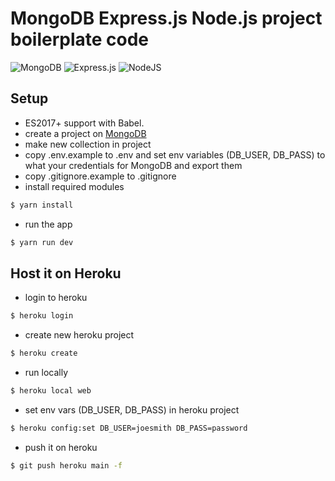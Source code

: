 #  MongoDB Express.js Node.js project boilerplate code

![MongoDB](https://img.shields.io/badge/MongoDB-%234ea94b.svg?style=for-the-badge&logo=mongodb&logoColor=white) ![Express.js](https://img.shields.io/badge/express.js-%23404d59.svg?style=for-the-badge&logo=express&logoColor=%2361DAFB) ![NodeJS](https://img.shields.io/badge/node.js-6DA55F?style=for-the-badge&logo=node.js&logoColor=white)

## Setup
- ES2017+ support with Babel.
- create a project on [MongoDB](https://cloud.mongodb.com/v2#/org/5ff9e330301abb0bd06f44f6/projects/create)
- make new collection in project
- copy .env.example to .env and set env variables (DB_USER, DB_PASS) to what your
  credentials for MongoDB and export them
- copy .gitignore.example to .gitignore
- install required modules
```bash
$ yarn install
```
- run the app
```bash
$ yarn run dev
```

## Host it on Heroku
- login to heroku
```bash
$ heroku login
```
- create new heroku project 
```bash
$ heroku create
```
- run locally
```bash
$ heroku local web
```
- set env vars (DB_USER, DB_PASS) in heroku project
```bash
$ heroku config:set DB_USER=joesmith DB_PASS=password
```
- push it on heroku 
```bash
$ git push heroku main -f
```
